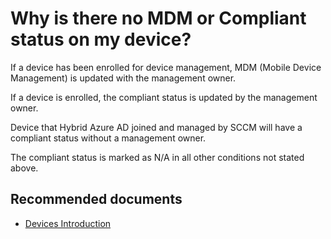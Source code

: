 
<properties
	pageTitle="Why is there no MDM or Compliant status on my device?"
	description="Azure AD Devices self help - MDM and Compliant fields"
	service="microsoft.aad"
	resource="Microsoft_AAD_IAM"
	authors="spunukol"
	displayOrder="200"
	selfHelpType="resource"
	supportTopicIDs=""
	resourceTags="devices_overview"
	productPesIds=""
	cloudEnvironments="public"
/>

# Why is there no MDM or Compliant status on my device?

If a device has been enrolled for device management, MDM (Mobile Device Management) is updated with the management owner. 

If a device is enrolled, the compliant status is updated by the management owner.

Device that Hybrid Azure AD joined and managed by SCCM will have a compliant status without a management owner.

The compliant status is marked as N/A in all other conditions not stated above.

## **Recommended documents**
* [Devices Introduction](https://docs.microsoft.com/azure/active-directory/device-management-introduction)
<br>
